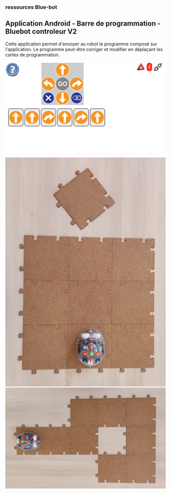 ### ressources Blue-bot

## Application Android - Barre de programmation - Bluebot controleur V2

Cette application permet d'envoyer au robot le programme composé sur l'application.
Le programme peut-être corriger et modifier en déplaçant les cartes de programmation.

![capture ecran](/blue-bot/img/BlueBot_controleur_V2.png)



![parcours 1](/blue-bot/img/BlueBot_Dalles1.jpg)
![parcours 2](/blue-bot/img/BlueBot_Dalles2.jpg)




